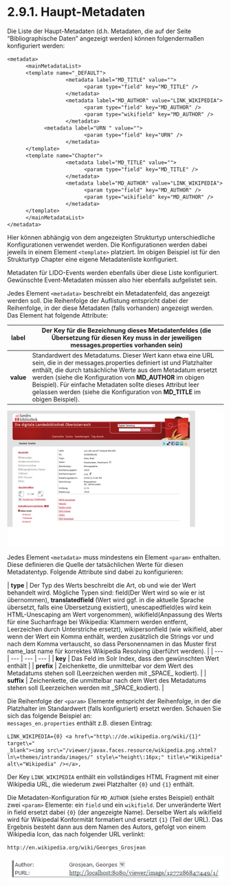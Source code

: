 # 2.9.1. Haupt-Metadaten

Die Liste der Haupt-Metadaten \(d.h. Metadaten, die auf der Seite “Bibliographische Daten” angezeigt werden\) können folgendermaßen konfiguriert werden:

```markup
<metadata>
      <mainMetadataList>
      <template name="_DEFAULT">
                   <metadata label="MD_TITLE" value="">
                         <param type="field" key="MD_TITLE" />
                   </metadata>
                   <metadata label="MD_AUTHOR" value="LINK_WIKIPEDIA">
                         <param type="field" key="MD_AUTHOR" />
                         <param type="wikifield" key="MD_AUTHOR" />
                   </metadata>
            <metadata label="URN " value="">
                         <param type="field" key="URN" />
                   </metadata>
      </template>
      <template name="Chapter">
                   <metadata label="MD_TITLE" value="">
                         <param type="field" key="MD_TITLE" />
                   </metadata>
                   <metadata label="MD_AUTHOR" value="LINK_WIKIPEDIA">
                         <param type="field" key="MD_AUTHOR" />
                         <param type="wikifield" key="MD_AUTHOR" />
                   </metadata>
      </template>
      </mainMetadataList>
</metadata>
```

Hier können abhängig von dem angezeigten Strukturtyp unterschiedliche Konfigurationen verwendet werden. Die Konfigurationen werden dabei jeweils in einem Element `<template>` platziert. Im obigen Beispiel ist für den Strukturtyp Chapter eine eigene Metadatenliste konfiguriert.

Metadaten für LIDO-Events werden ebenfalls über diese Liste konfiguriert. Gewünschte Event-Metadaten müssen also hier ebenfalls aufgelistet sein.

Jedes Element `<metadata>` beschreibt ein Metadatenfeld, das angezeigt werden soll. Die Reihenfolge der Auflistung entspricht dabei der Reihenfolge, in der diese Metadaten \(falls vorhanden\) angezeigt werden. Das Element hat folgende Attribute:

| **label**  | Der Key für die Bezeichnung dieses Metadatenfeldes \(die Übersetzung für diesen Key muss in der jeweiligen **messages.properties** vorhanden sein\) |
| --- | --- |
| **value**  | Standardwert des Metadatums. Dieser Wert kann etwa eine URL sein, die in der messages.properties definiert ist und Platzhalter enthält, die durch tatsächliche Werte aus dem Metadatum ersetzt werden \(siehe die Konfiguration von **MD\_AUTHOR** im obigen Beispiel\). Für einfache Metadaten sollte dieses Attribut leer gelassen werden \(siehe die Konfiguration von **MD\_TITLE** im obigen Beispiel\). |

![](../../.gitbook/assets/haupt-metadaten.png)

Jedes Element `<metadata>` muss mindestens ein Element `<param>` enthalten. Diese definieren die Quelle der tatsächlichen Werte für diesen Metadatentyp. Folgende Attribute sind dabei zu konfigurieren:

| **type** | Der Typ des Werts beschreibt die Art, ob und wie der Wert behandelt wird. Mögliche Typen sind: field\(Der Wert wird so wie er ist übernommen\),  **translatedfield** \(Wert wird ggf. in die aktuelle Sprache übersetzt, falls eine Übersetzung existiert\), unescapedfield\(es wird kein HTML-Unescaping am Wert vorgenommen\), wikifield\(Anpassung des Werts für eine Suchanfrage bei Wikipedia: Klammern werden entfernt, Leerzeichen durch Unterstriche ersetzt\), wikipersonfield \(wie wikifield, aber wenn der Wert ein Komma enthält, werden zusätzlich die Strings vor und nach dem Komma vertauscht, so dass Personennamen in das Muster first name\_last name für korrektes Wikipedia Resolving überführt werden\). |
| --- | --- | --- | --- |
| **key** | Das Feld im Solr Index, dass den gewünschten Wert enthält |
| **prefix** | Zeichenkette, die unmittelbar vor dem Wert des Metadatums stehen soll \(Leerzeichen werden mit \_SPACE\_ kodiert\). |
| **suffix** | Zeichenkette, die unmittelbar nach dem Wert des Metadatums stehen soll \(Leerzeichen werden mit \_SPACE\_kodiert\). |

Die Reihenfolge der `<param>` Elemente entspricht der Reihenfolge, in der die Platzhalter im Standardwert \(falls konfiguriert\) ersetzt werden. Schauen Sie sich das folgende Beispiel an:  
`messages_en.properties` enthält z.B. diesen Eintrag:

```text
LINK_WIKIPEDIA={0} <a href\="http\://de.wikipedia.org/wiki/{1}" target\="
_blank"><img src\="/viewer/javax.faces.resource/wikipedia.png.xhtml?
ln\=themes/intranda/images/" style\="height\:16px;" title\="Wikipedia" alt\="Wikipedia" /></a>,
```

Der Key `LINK_WIKIPEDIA` enthält ein vollständiges HTML Fragment mit einer Wikipedia URL, die wiederum zwei Platzhalter `{0}` und `{1}` enthält.

Die Metadaten-Konfiguration für `MD_AUTHOR` \(siehe erstes Beispiel\) enthält zwei `<param>` Elemente: ein `field` und ein `wikifield`. Der unveränderte Wert in field ersetzt dabei `{0}` \(der angezeigte Name\). Derselbe Wert als wikifield wird für Wikipedal Konformität formatiert und ersetzt `{1}` \(Teil der URL\). Das Ergebnis besteht dann aus dem Namen des Autors, gefolgt von einem Wikipedia Icon, das nach folgender URL verlinkt: 

```text
http://en.wikipedia.org/wiki/Georges_Grosjean
```

![](../../.gitbook/assets/titelleiste-2.png)


